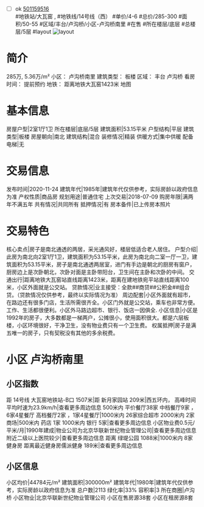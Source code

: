 - [ ] ok [501159516](https://bj.5i5j.com/ershoufang/501159516.html)  
 #地铁站/大瓦窑 ,  #地铁线/14号线（西）
#单价/4-6 #总价/285-300 #面积/50-55   #区域/丰台/卢沟桥/小区-卢沟桥南里 #在售 #所在楼层/底层 #总楼层/5层 #layout 
![layout](http://image2a.5i5j.com/bdir/layout/104231.jpg_P5.jpg) 
# 简介 
 285万,  5.36万/m² 
小区： 卢沟桥南里
建筑类型： 板楼
区域： 丰台 卢沟桥
看房时间： 提前预约
地铁： 距离地铁大瓦窑1423米 地图
# 基本信息 
 房屋户型|2室1厅1卫
所在楼层|底层/5层
建筑面积|53.15平米
户型结构|平层
建筑类型|板楼
房屋朝向|南北
建筑结构|混合
装修情况|精装
供暖方式|集中供暖
配备电梯|无
# 交易信息 
 发布时间|2020-11-24
建筑年代|1985年|建筑年代仅供参考，实际房龄以政府信息为准
产权性质|商品房
规划用途|普通住宅
上次交易|2018-07-09
购房年限|满两年不满五年
共有情况|共同所有
抵押情况|有
房本备件|已上传房本照片
# 交易特色 
 核心卖点|房子是南北通透的两居，采光通风好，楼层低适合老人居住。
户型介绍|此房为南北向2室1厅1卫，建筑面积为53.15平米，此房为南北向二室一厅一卫，建筑面积为53.15平米，房子是南北通透两居室，进门有手边是朝北的厨房有窗户，厨房边上是次卧朝北，次卧对面是主卧带阳台，卫生间在主卧和次卧的中间。
交通出行|距离地铁大瓦窑站直线距离1423米，距离在建地铁宛平站直线距离100米，小区外面就是公交站。
贷款情况|业主接受：全款##商贷##公积金##组合贷。（贷款情况仅供参考，最终以实际情况为准）
周边配套|小区外面就有超市，在路边还有很多门店，生活所需很齐全。小区门外就是公交站，乘车也非常方便。工作、生活都很便利。小区外马路边超市、银行、饭店一因俱全.
小区信息|小区是1992年的房子，大多数都是一梯两户，公摊很小，使用面积很大。都是六层板楼，小区环境很好，干净卫生，没有物业费只有一个卫生费。
权属抵押|房子是满五唯一的房子，只有契税没有其他的多余税费。
# 小区 卢沟桥南里
## 小区指数 
 距 14号线 大瓦窑地铁站-B口 1507米|距 新月家园站 209米|西五环内， 高峰时间平均时速为23.9km/h|查看更多周边信息
500米内 平价餐厅38家
中档餐厅9家 ，6家4星餐厅
高档餐厅2家 ，1家4星餐厅|1000米内 26家综合超市
2000米内 2家商场|500米内 药店 1家
1000米内 银行 5家|查看更多周边信息
小区物业费0.5元/平米/月|1990年建成|物业公司为北京华联新世纪物业管理公司|查看更多周边信息
附近二级以上医院较少|查看更多周边信息
距离 绿堤公园 1088米|1000米内 8家 健身房
距离最近健身房儒派健身 189米|查看更多周边信息
## 小区信息 
 小区均价|44784元/m²
建筑面积|300000m²
建筑年代|1980年|建筑年代仅供参考，实际房龄以政府信息为准
总户数|2113
绿化率|33%
容积率|3
所在商圈|卢沟桥
小区物业|北京华联新世纪物业管理公司
小区在售房源38套
小区在租房源8套
